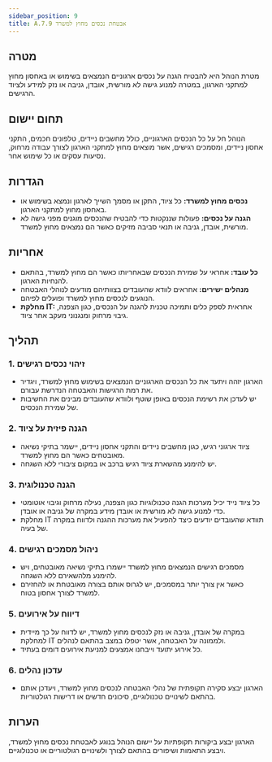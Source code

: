```yaml
---
sidebar_position: 9  
title: A.7.9 אבטחת נכסים מחוץ למשרד
---
```

## מטרה  
מטרת הנוהל היא להבטיח הגנה על נכסים ארגוניים הנמצאים בשימוש או באחסון מחוץ למתקני הארגון, במטרה למנוע גישה לא מורשית, אובדן, גניבה או נזק למידע ולציוד הרגישים.

## תחום יישום  
הנוהל חל על כל הנכסים הארגוניים, כולל מחשבים ניידים, טלפונים חכמים, התקני אחסון ניידים, ומסמכים רגישים, אשר מוצאים מחוץ למתקני הארגון לצורך עבודה מרחוק, נסיעות עסקים או כל שימוש אחר.

## הגדרות  
- **נכסים מחוץ למשרד:** כל ציוד, התקן או מסמך השייך לארגון ונמצא בשימוש או באחסון מחוץ למתקני הארגון.
- **הגנה על נכסים:** פעולות שננקטות כדי להבטיח שהנכסים מוגנים מפני גישה לא מורשית, אובדן, גניבה או תנאי סביבה מזיקים כאשר הם נמצאים מחוץ למשרד.

## אחריות  
- **כל עובד:** אחראי על שמירת הנכסים שבאחריותו כאשר הם מחוץ למשרד, בהתאם להנחיות הארגון.
- **מנהלים ישירים:** אחראים לוודא שהעובדים בצוותיהם מודעים לנוהלי האבטחה הנוגעים לנכסים מחוץ למשרד ופועלים לפיהם.
- **מחלקת IT:** אחראית לספק כלים ותמיכה טכנית להגנה על הנכסים, כגון הצפנה, גיבוי מרחוק ומנגנוני מעקב אחר ציוד.

## תהליך  
### 1. זיהוי נכסים רגישים  
- הארגון יזהה ויתעד את כל הנכסים הארגוניים הנמצאים בשימוש מחוץ למשרד, ויגדיר את רמת הרגישות והאבטחה הנדרשת עבורם.
- יש לעדכן את רשימת הנכסים באופן שוטף ולוודא שהעובדים מבינים את החשיבות של שמירת הנכסים.

### 2. הגנה פיזית על ציוד  
- ציוד ארגוני רגיש, כגון מחשבים ניידים והתקני אחסון ניידים, יישמר בתיקי נשיאה מאובטחים כאשר הם מחוץ למשרד.
- יש להימנע מהשארת ציוד רגיש ברכב או במקום ציבורי ללא השגחה.

### 3. הגנה טכנולוגית  
- כל ציוד נייד יכיל מערכות הגנה טכנולוגיות כגון הצפנה, נעילה מרחוק וגיבוי אוטומטי כדי למנוע גישה לא מורשית או אובדן מידע במקרה של גניבה או אובדן.
- מחלקת IT תוודא שהעובדים יודעים כיצד להפעיל את מערכות ההגנה ולדווח במקרה של בעיה.

### 4. ניהול מסמכים רגישים  
- מסמכים רגישים הנמצאים מחוץ למשרד יישמרו בתיקי נשיאה מאובטחים, ויש להימנע מלהשאירם ללא השגחה.
- כאשר אין צורך יותר במסמכים, יש לגרוס אותם בצורה מאובטחת או להחזירם למשרד לצורך אחסון בטוח.

### 5. דיווח על אירועים  
- במקרה של אובדן, גניבה או נזק לנכסים מחוץ למשרד, יש לדווח על כך מיידית למחלקת IT ולממונה על האבטחה, אשר יטפלו במצב בהתאם לנהלים.
- כל אירוע יתועד וייבחנו אמצעים למניעת אירועים דומים בעתיד.

### 6. עדכון נהלים  
- הארגון יבצע סקירה תקופתית של נהלי האבטחה לנכסים מחוץ למשרד, ויעדכן אותם בהתאם לשינויים טכנולוגיים, סיכונים חדשים או דרישות רגולטוריות.

## הערות  
הארגון יבצע ביקורות תקופתיות על יישום הנוהל בנוגע לאבטחת נכסים מחוץ למשרד, ויבצע התאמות ושיפורים בהתאם לצורך ולשינויים רגולטוריים או טכנולוגיים.